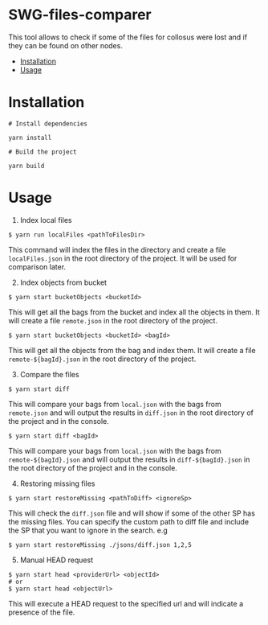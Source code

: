 # SWG-files-comparer

This tool allows to check if some of the files for collosus were lost and if they can be found on other nodes.

<!-- toc -->

- [Installation](#installation)
- [Usage](#usage)
<!-- tocstop -->

# Installation

```shell
# Install dependencies

yarn install

# Build the project

yarn build

```

# Usage

1. Index local files

```sh-session
$ yarn run localFiles <pathToFilesDir>
```

This command will index the files in the directory and create a file `localFiles.json` in the root directory of the project. It will be used
for comparison later.

2. Index objects from bucket

```sh-session
$ yarn start bucketObjects <bucketId>
```

This will get all the bags from the bucket and index all the objects in them. It will create a file `remote.json` in the root directory of the project.

```sh-session
$ yarn start bucketObjects <bucketId> <bagId>
```

This will get all the objects from the bag and index them. It will create a file `remote-${bagId}.json` in the root directory of the project.

3. Compare the files

```sh-session
$ yarn start diff
```

This will compare your bags from `local.json` with the bags from `remote.json` and will output the results in `diff.json` in the root directory of the project and in the console.

```sh-session
$ yarn start diff <bagId>
```

This will compare your bags from `local.json` with the bags from `remote-${bagId}.json` and will output the results in `diff-${bagId}.json` in the root directory of the project and in the console.

4. Restoring missing files

```sh-session
$ yarn start restoreMissing <pathToDiff> <ignoreSp>
```

This will check the `diff.json` file and will show if some of the other SP has the missing files.
You can specify the custom path to diff file and include the SP that you want to ignore in the search.
e.g

```sh-session
$ yarn start restoreMissing ./jsons/diff.json 1,2,5
```

5. Manual HEAD request

```sh-session
$ yarn start head <providerUrl> <objectId>
# or
$ yarn start head <objectUrl>
```

This will execute a HEAD request to the specified url and will indicate a presence of the file.